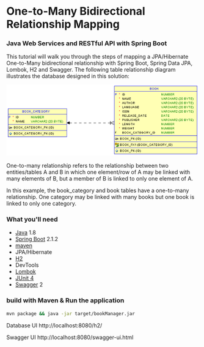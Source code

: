 # One-to-Many Bidirectional Relationship Mapping
### Java Web Services and RESTful API with Spring Boot 

This tutorial will walk you through the steps of mapping a JPA/Hibernate One-to-Many bidirectional relationship with Spring Boot, Spring Data JPA, Lombok, H2 and Swagger. The following table relationship diagram illustrates the database designed in this solution:

![Image of Yaktocat](https://github.com/shoul10/bookManager/raw/master/one-to-many.png)

One-to-many relationship refers to the relationship between two entities/tables A and B in which one element/row of A may be linked with many elements of B, but a member of B is linked to only one element of A.

In this example, the book_category and book tables have a one-to-many relationship. One category may be linked with many books but one book is linked to only one category.

### What you'll need
- [Java](https://www.java.com) 1.8
- [Spring Boot](http://spring.io/projects/spring-boot) 2.1.2
- [maven](https://maven.apache.org/)
- JPA/Hibernate
- [H2](http://www.h2database.com)
- DevTools
- [Lombok](https://projectlombok.org/)
- [JUnit 4](https://junit.org/junit4/)
- [Swagger](https://swagger.io/) 2

### build with Maven & Run the application
```sh
mvn package && java -jar target/bookManager.jar
```

Database UI
http://localhost:8080/h2/

Swagger UI
http://localhost:8080/swagger-ui.html
